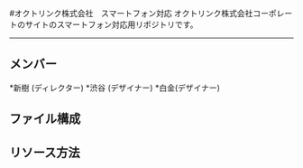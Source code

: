 #オクトリンク株式会社　スマートフォン対応
オクトリンク株式会社コーポレートのサイトのスマートフォン対応用リポジトリです。


---

## メンバー
*新樹 (ディレクター)
*渋谷 (デザイナー)
*白金(デザイナー)

## ファイル構成


## リソース方法
